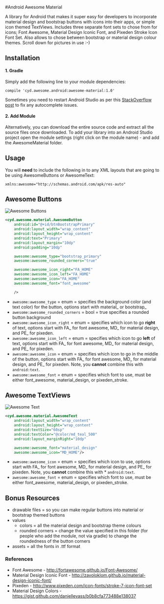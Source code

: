 #Android Awesome Material

A library for Android that makes it super easy for developers to incorporate material design and bootstrap buttons with icons into their apps, or simple icon themed TextViews. Includes three separate font sets to chose from for icons; Font Awesome, Material Design Iconic Font, and Pixeden Stroke Icon Font Set. Also allows to chose between bootstrap or material design colour themes. Scroll down for pictures in use :-)

## Installation

#### 1. Gradle

Simply add the following line to your module dependencies:
```
compile 'cyd.awesome.android:awesome-material:1.0'
```

Sometimes you need to restart Android Studio as per this [StackOverflow post](http://stackoverflow.com/questions/28079658/namespace-autofill-for-custom-attributes) to fix any autocomplete issues.

#### 2. Add Module

Alternatively, you can download the entire source code and extract all the source files once downloaded. To add your library into an Android Studio project open the module settings (right click on the module name) - and add the AwesomeMaterial folder.

## Usage

You will **need** to include the following in to any XML layouts that are going to be using AwesomeButtons or AwesomeText:

```
xmlns:awesome="http://schemas.android.com/apk/res-auto"
```

## Awesome Buttons

![Awesome Buttons](/screenshots/awesome_buttons.png?raw=true)

```xml
<cyd.awesome.material.AwesomeButton
    android:id="@+id/btnBootstrapPrimary"
    android:layout_width="wrap_content"
    android:layout_height="wrap_content"
    android:text="Primary"
    android:layout_margin="10dp"
    android:padding="10dp"

    awesome:awesome_type="bootstrap_primary"
    awesome:awesome_rounded_corners="true"

    awesome:awesome_icon_right="FA_HOME"
    awesome:awesome_icon_left="FA_HOME"
    awesome:awesome_icon="FA_HOME"
    awesome:awesome_font="font_awesome"

    />
```

* `awesome:awesome_type` = enum = specifies the background color (and text color) for the button, options start with material_ or bootstrap_
* `awesome:awesome_rounded_corners` = bool = true specifies a rounded button background
* `awesome:awesome_icon_right` = enum = specifies which icon to go **right** of text, options start with FA_ for font awesome, MD_ for material design, and PE_ for pixeden.
* `awesome:awesome_icon_left` = enum = specifies which icon to go **left** of text, options start with FA_ for font awesome, MD_ for material design, and PE_ for pixeden.
* `awesome:awesome_icon` = enum = specifies which icon to go in the middle of the button, options start with FA_ for font awesome, MD_ for material design, and PE_ for pixeden. Note, you **cannot** combine this with `android:text`.
* `awesome:awesome_font` = enum = specifies which font to use, must be either font_awesome, material_design, or pixeden_stroke.

## Awesome TextViews

![Awesome Text](/screenshots/awesome_text.png?raw=true)


```xml
<cyd.awesome.material.AwesomeText
    android:layout_width="wrap_content"
    android:layout_height="wrap_content"
    android:textSize="60sp"
    android:textColor="@color/md_teal_500"
    android:layout_marginRight="10dp"

    awesome:awesome_font="material_design"
    awesome:awesome_icon="MD_HOME"/>
```

* `awesome:awesome_icon` = enum = specifies which icon to use, options start with FA_ for font awesome, MD_ for material design, and PE_ for pixeden. Note, you **cannot** combine this with * `android:text`.
* `awesome:awesome_font` = enum = specifies which font to use, must be either font_awesome, material_design, or pixeden_stroke.

## Bonus Resources


* drawable files = so you can make regular buttons into material or bootstrap themed buttons
* values
  * colors = all the material design and bootstrap theme colours
  * rounded corners = change the value specified in this folder (for people who add the module, not via gradle) to change the roundedness of the button corners
* assets = all the fonts in .ttf format

### References

* Font Awesome - http://fortawesome.github.io/Font-Awesome/
* Material Design Iconic Font - http://zavoloklom.github.io/material-design-iconic-font/
* Pixeden - http://www.pixeden.com/icon-fonts/stroke-7-icon-font-set
* Material Design Colors - https://gist.github.com/daniellevass/b0b8cfa773488e138037
